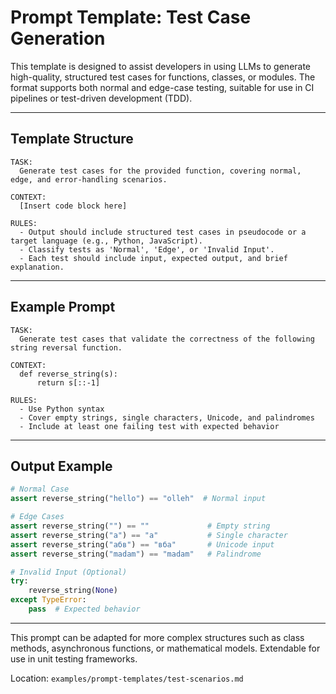# Prompt Template: Test Case Generation

This template is designed to assist developers in using LLMs to generate high-quality, structured test cases for functions, classes, or modules. The format supports both normal and edge-case testing, suitable for use in CI pipelines or test-driven development (TDD).

---

## Template Structure

```
TASK:
  Generate test cases for the provided function, covering normal, edge, and error-handling scenarios.

CONTEXT:
  [Insert code block here]

RULES:
  - Output should include structured test cases in pseudocode or a target language (e.g., Python, JavaScript).
  - Classify tests as 'Normal', 'Edge', or 'Invalid Input'.
  - Each test should include input, expected output, and brief explanation.
```

---

## Example Prompt

```
TASK:
  Generate test cases that validate the correctness of the following string reversal function.

CONTEXT:
  def reverse_string(s):
      return s[::-1]

RULES:
  - Use Python syntax
  - Cover empty strings, single characters, Unicode, and palindromes
  - Include at least one failing test with expected behavior
```

---

## Output Example

```python
# Normal Case
assert reverse_string("hello") == "olleh"  # Normal input

# Edge Cases
assert reverse_string("") == ""             # Empty string
assert reverse_string("a") == "a"           # Single character
assert reverse_string("абв") == "вба"       # Unicode input
assert reverse_string("madam") == "madam"   # Palindrome

# Invalid Input (Optional)
try:
    reverse_string(None)
except TypeError:
    pass  # Expected behavior
```

---

This prompt can be adapted for more complex structures such as class methods, asynchronous functions, or mathematical models. Extendable for use in unit testing frameworks.

Location: `examples/prompt-templates/test-scenarios.md`
